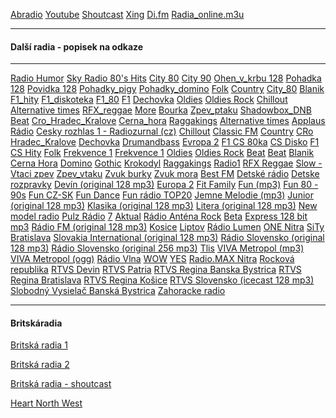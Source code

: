 ﻿<meta charset="UTF-8">

[Abradio](http://www.abradio.cz/) [Youtube](http://www.youtube.com/) [Shoutcast](https://www.shoutcast.com/) [Xing](http://dir.xiph.org/index.php) [Di.fm](https://www.di.fm/) [Radia_online.m3u](https://github.com/bedjan/mm/raw/master/radia_online.m3u)  

* * *

#### Další radia - popisek na odkaze

* * *

[Radio Humor](http://mp3stream4.abradio.cz:8000/humor.mp3) [Sky Radio 80's Hits](http://playerservices.streamtheworld.com/api/livestream-redirect/SRGSTR04.mp3) [City 80](http://ice.abradio.cz/city80128.mp3) [City 90](http://ice.abradio.cz/city90128.mp3) [Ohen_v_krbu 128](http://ice6.abradio.cz/relax-fire128.mp3 "Ohen_v_krbu 128
 ") [Pohadka 128](http://ice3.abradio.cz/pohadka128.mp3 "Pohadka 128
") [Povidka 128](http://ice3.abradio.cz/povidka128.mp3 "Povidka 128
 ") [Pohadky_pigy](http://pool.cdn.lagardere.cz/web-pg-pohadky "Pohadky_pigy
") [Pohadky_domino](http://mp3stream4.abradio.cz/domino128.mp3 "Pohadky_domino
") [Folk](http://mp3stream2.abradio.cz:8000/folk.mp3 "Folk
 ") [Country](http://mp3stream4.abradio.cz/country128.mp3 "Country
 ") [City_80](http://kocka.limemedia.cz:8000/city80128.mp3 "City_80
 ") [Blanik](http://ice.abradio.cz/blanikcz128.mp3 "Blanik
 ") [F1_hity](http://ice-01.lagardere.cz/web-f1-cshity.m3u "F1_hity
 ") [F1_diskoteka](http://ice-01.lagardere.cz/web-csdisko "F1_diskoteka
  ") [F1_80](http://ice-01.lagardere.cz/web-80 "F1_80
 ") [F1](http://icecast4.play.cz:8000/frekvence1-128.mp3 "F1
 ") [Dechovka](http://icecast5.play.cz:8000/dechovka128.mp3 "Dechovka
 ") [Oldies](http://ice.abradio.cz/oldiesradio128.mp3 "Oldies
 ") [Oldies Rock](http://mp3stream4.abradio.cz/oldiesrock128.mp3 "Oldies Rock
 ") [Chillout](http://mp3stream4.abradio.cz/chillout128.mp3 "Chillout
") [Alternative times](http://ice3.abradio.cz/alternative128.mp3 "Alternative times
 ") [RFX_reggae](http://ice3.abradio.cz/rfx128.mp3 "RFX_reggae
 ") [More](http://ice6.abradio.cz/relax-sea128.mp3 "More
 ") [Bourka](http://ice6.abradio.cz/relax-thunder-rain128.mp3 "Bourka
") [Zpev_ptaku](http://ice6.abradio.cz/relax-morning-birds128.mp3 "Zpev_ptaku
 ") [Shadowbox_DNB](http://ice3.abradio.cz/shadowbox128.mp3 "Shadowbox_DNB
 ") [Beat](http://icecast5.play.cz:443/radiobeat128.mp3 "Beat
 ") [Cro_Hradec_Kralove](http://icecast2.play.cz/crohk128.mp3 "Cro_Hradec_Kralove
 ") [Cerna_hora](http://icecast6.play.cz:443/cernahora128.mp3 "Cerna_hora
 ") [Raggakings](http://stream.raggakings.net:8000 "Raggakings
 ") [Alternative times](http://ice3.abradio.cz/alternative128.mp3 "Alternative times
 ") [Applaus Rádio](http://mp3stream3.abradio.cz:8000/applaus128.mp3 "Applaus Rádio
 ") [Cesky rozhlas 1 - Radiozurnal (cz)](http://radio.cesnet.cz/cgi-bin/cro1-256-ogg.pls "Cesky rozhlas 1 - Radiozurnal (cz)
 ") [Chillout](http://mp3stream4.abradio.cz/chillout128.mp3 "Chillout
 ") [Classic FM](http://api.play.cz/radio/classic128.asx "Classic FM
 ") [Country](http://mp3stream4.abradio.cz/country128.mp3 "Country
 ") [CRo Hradec_Kralove](http://icecast2.play.cz/crohk128.mp3 "CRo Hradec_Kralove
 ") [Dechovka](http://icecast5.play.cz:8000/dechovka128.mp3 "Dechovka
 ") [Drumandbass](http://ice3.abradio.cz/shadowbox128.mp3 "Drumandbass
 ") [Evropa 2](http://icecast3.play.cz/evropa2-128.mp3 "Evropa 2
 ") [F1 CS 80ka](http://ice-01.lagardere.cz/web-80 "F1 CS 80ka
 ") [CS Disko](http://ice-01.lagardere.cz/web-csdisko "F1 CS Disko
 ") [F1 CS Hity](http://pool.cdn.lagardere.cz:80/web-f1-cshity "F1 CS Hity
 ") [Folk](http://mp3stream2.abradio.cz:8000/folk.mp3 "Folk
") [Frekvence 1](http://pool.cdn.lagardere.cz/fm-frekvence1-128 "Frekvence 1
 ") [Frekvence 1](http://icecast4.play.cz:8000/frekvence1-128.mp3 "Frekvence 1
 ") [Oldies](http://ice.abradio.cz/oldiesradio128.mp3 "Oldies
 ") [Oldies Rock](http://mp3stream4.abradio.cz/oldiesrock128.mp3 "Oldies Rock
") [Beat](http://icecast5.play.cz:443/radiobeat128.mp3 "Beat
") [Beat](http://icecast2.play.cz/radiobeat128.mp3 "Beat
 ") [Blanik](http://ice.abradio.cz/blanikcz128.mp3 "Blanik
 ") [Cerna Hora](http://icecast6.play.cz:443/cernahora128.mp3 "Cerna Hora
 ") [Domino](http://mp3stream4.abradio.cz/domino128.mp3 "Domino
 ") [Gothic](http://www.radiogothic.net/play/radiogothic128.m3u "Gothic
") [Krokodyl](http://api.play.cz/radio/krokodyl128.asx "Krokodyl
 ") [Raggakings](http://stream.raggakings.net:8000 "Raggakings
 ") [Radio1](http://icecast1.play.cz/radio1.mp3 "Radio1
 ") [RFX Reggae](http://ice3.abradio.cz/rfx128.mp3 "RFX Reggae
") [Slow - Vtaci zpev](http://icecast3.play.cz/slowradio32.aac "Slow - Vtaci zpev
") [Zpev_vtaku](http://ice6.abradio.cz/relax-morning-birds128.mp3 "Zpev_vtaku
") [Zvuk burky](http://ice6.abradio.cz/relax-thunder-rain128.mp3 "Zvuk burky
") [Zvuk mora](http://ice6.abradio.cz/relax-sea128.mp3 "Zvuk mora
") [Best FM](http://stream.bestfm.sk/128.mp3 "Best FM
 ") [Detské rádio](http://stream.detskeradio.sk/zofka-hi.mp3 "Detské rádio
") [Detske rozpravky](http://stream.detskeradio.sk/rozpravky.mp3 "Detske rozpravky
") [Devín (original 128 mp3)](http://live.slovakradio.sk:8000/devin_128.mp3 "Devín (original 128 mp3)
") [Europa 2](http://pool.cdn.lagardere.cz/fm-europa2sk-128 "Europa 2
") [Fit Family](http://212.37.80.142:8803/ffr.mp3 "Fit Family
") [Fun (mp3)](http://stream.funradio.sk:8000/fun128.mp3 "Fun (mp3)
") [Fun 80 - 90s](http://stream.funradio.sk:8000/80-90-128.mp3 "Fun 80 - 90s
") [Fun CZ-SK](http://stream.funradio.sk:8000/cs128.mp3 "Fun CZ-SK
") [Fun Dance](http://stream.funradio.sk:8000/dance128.mp3 "Fun Dance
") [Fun rádio TOP20](http://stream.funradio.sk:8000/top20128.mp3 "Fun rádio TOP20
") [Jemne Melodie (mp3)](http://stream.jemne.sk/jemne-hi.mp3 "Jemne Melodie (mp3)
") [Junior (original 128 mp3)](http://live.slovakradio.sk:8000/junior_128.mp3 "Junior (original 128 mp3)
") [Klasika (original 128 mp3)](http://live.slovakradio.sk:8000/klasika_128.mp3 "Klasika (original 128 mp3)
") [Litera (original 128 mp3)](http://live.slovakradio.sk:8000/litera_128.mp3 "Litera (original 128 mp3)
") [New model radio](http://213.215.116.173:8000/newmodel128.mp3 "New model radio
") [Pulz Rádio](http://194.160.236.132:8000 "Pulz Rádio
") [7](http://37.9.170.32:8000/128.m3u "7
") [Aktual](http://stream.radioaktual.sk:8000/aktual128.mp3 "Aktual
") [Rádio Anténa Rock](http://stream.antenarock.sk/antena-hi.mp3 "Rádio Anténa Rock
") [Beta](http://server1.internetoveradio.sk:2199/tunein/radiobeta.pls "Beta
") [Express 128 bit mp3](http://stream.expres.sk:8000/128.mp3 "Express 128 bit mp3
") [Rádio FM (original 128 mp3)](http://live.slovakradio.sk:8000/fm_128.mp3 "Rádio FM (original 128 mp3)
") [Kosice](http://stream.ecce.sk:8000/radiokosice-128.mp3 "Kosice
") [Liptov](http://www.radioliptov.sk/stream.m3u "Liptov
") [Rádio Lumen](http://audio.lumen.sk:8000/live128.mp3 "Rádio Lumen
") [ONE Nitra](http://217.75.92.14:8000/nr160kb.m3u "ONE Nitra
") [SiTy Bratislava](http://www.radiosity.sk/sity128.m3u "SiTy Bratislava
") [Slovakia International (original 128 mp3)](http://live.slovakradio.sk:8000/rsi_128.mp3 "Slovakia International (original 128 mp3)
") [Rádio Slovensko (original 128 mp3)](http://live.slovakradio.sk:8000/slovensko_128.mp3 "Rádio Slovensko (original 128 mp3)
") [Rádio Slovensko (original 256 mp3)](http://live.slovakradio.sk:8000/Slovensko_256.mp3 "Rádio Slovensko (original 256 mp3)
") [Tlis](http://stream.tlis.sk/live.mp3 "Tlis
") [VIVA Metropol (mp3)](http://stream.sepia.sk:8000/viva128.mp3 "VIVA Metropol (mp3)
") [VIVA Metropol (ogg)](http://stream.sepia.sk:8000/viva96.ogg "VIVA Metropol (ogg)
") [Rádio Vlna](http://stream.radiovlna.sk/vlna-hi.mp3 "Rádio Vlna
") [WOW](http://stream.radiowow.sk:8200/ "WOW
") [YES](http://80.242.45.84:8000 "YES
") [Radio.MAX Nitra](http://mp3stream4.abradio.cz:8000/max128.mp3 "Radio.MAX Nitra
") [Rocková republika](http://217.67.31.66:8000/republika128.mp3 "Rocková republika
") [RTVS Devin](http://icecast.stv.livebox.sk/devin_128.mp3 "RTVS Devin
") [RTVS Patria](http://icecast.stv.livebox.sk/patria_128.mp3 "RTVS Patria
") [RTVS Regina Banska Bystrica](http://icecast.stv.livebox.sk/regina-bb_128.mp3 "RTVS Regina Banska Bystrica
") [RTVS Regina Bratislava](http://icecast.stv.livebox.sk/regina-ba_128.mp3 "RTVS Regina Bratislava
") [RTVS Regina Košice](http://icecast.stv.livebox.sk/regina-ke_128.mp3 "RTVS Regina Košice
") [RTVS Slovensko (icecast 128 mp3)](http://icecast.stv.livebox.sk/slovensko_128.mp3 "RTVS Slovensko (icecast 128 mp3)
") [Slobodný Vysielač Banská Bystrica](http://78.47.79.190:8002/start/vysielac "Slobodný Vysielač Banská Bystrica
") [Zahoracke radio](http://live.zahorackeradio.sk:8000/zr128.mp3 "Zahoracke radio
")  

* * *

#### Britskáradia 

[Britská radia 1](https://www.radio-uk.co.uk/) 

[Britská radia 2](https://internetradiouk.com/)

[Britská radia  - shoutcast](http://www.radiofeeds.co.uk/mp3.asp)

[Heart North West](http://media-the.musicradio.com:80/HeartNorthWestMP3)
